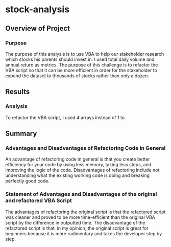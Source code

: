 # stock-analysis


## Overview of Project

### Purpose

The purpose of this analysis is to use VBA to help our stakeholder research which stocks his parents should invest in. I used total daily volume and annual return as metrics.
The purpose of this challenge is to refactor the VBA script so that it can be more efficient in order for the stakeholder to expand the dataset to thousands of stocks rather than only a dozen. 

## Results

### Analysis 

To refactor the VBA script, I used 4 arrays instead of 1 to 



## Summary 

### Advantages and Disadvantages of Refactoring Code in General

An advantage of refactoring code in general is that you create better efficiency for your code by using less memory, taking less steps, and improving the logic of the code. Disadvantages of refactoring include not understanding what the existing working code is doing and breaking perfectly good code.




### Statement of Advantages and Disadvantages of the original and refactored VBA Script

The advantages of refactoring the original script is that the refactored script was cleaner and proved to be more time-efficient than the original VBA script by the difference in outputted time. The disadvantage of the refactored script is that, in my opinion, the original script is great for beginners because it is more rudimentary and takes the developer step by step. 


